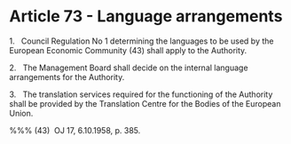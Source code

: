 # Article 73 - Language arrangements


1.   Council Regulation No 1 determining the languages to be used by the European Economic Community (43) shall apply to the Authority.

2.   The Management Board shall decide on the internal language arrangements for the Authority.

3.   The translation services required for the functioning of the Authority shall be provided by the Translation Centre for the Bodies of the European Union.

%%% (43)  OJ 17, 6.10.1958, p. 385.
